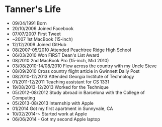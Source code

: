 Tanner's Life
===============

- 09/04/1991 Born
- 20/10/2006 Joined Facebook
- 07/07/2007 First Tweet
- ~2007 1st MacBook (15-inch)
- 12/12/2009 Joined GitHub
- 08/2007-05/2010 Attended Peachtree Ridge High School
- 06/03/2010 Won FIRST Dean's List Award
- 08/2010 2nd MacBook Pro (15-inch, Mid 2010)
- 03/08/2010-14/08/2010 Flew across the country with my Uncle Steve
- 08/09/2010 Cross country flight article in Gwinnett Daily Post
- 08/2010-12/2013 Attended Georgia Institute of Technology
- 01/2011-12/2011 Teaching assistant for CS 1331
- 19/08/2013-12/2013 Worked for the Technique
- 05/2012-08/2012 Study abroad in Barcelona with the College of Computing
- 05/2013-08/2013 Internship with Apple
- 01/2014 Got my first apartment in Sunnyvale, CA
- 10/02/2014-~ Started work at Apple
- 06/06/2014 - Got my second Apple laptop
